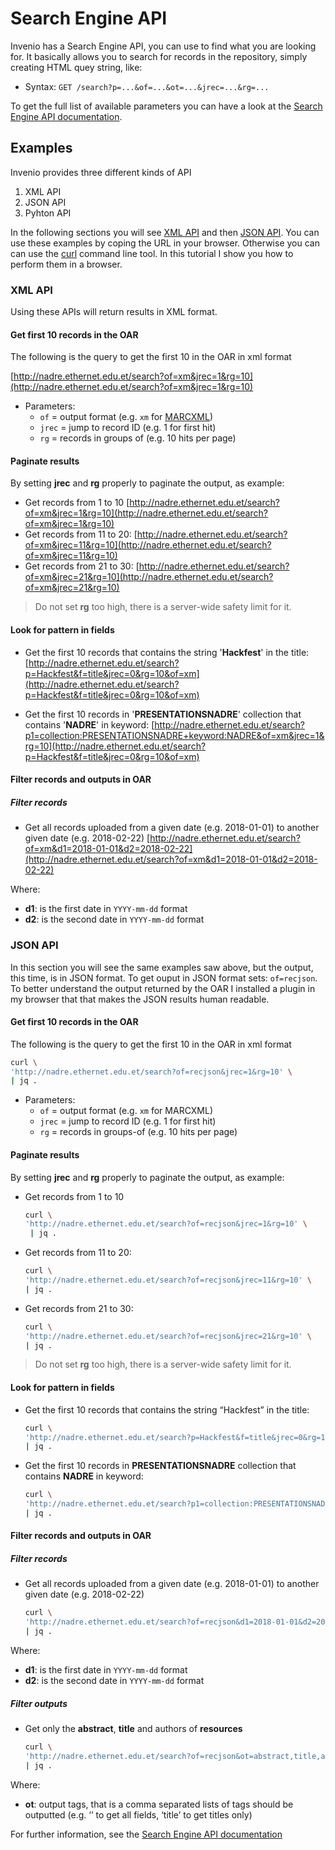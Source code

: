 # Search Engine API

Invenio has a Search Engine API, you can use to find what you are looking for. It basically allows you to search for records in the repository, simply creating HTML quey string, like:

* Syntax: `GET /search?p=...&of=...&ot=...&jrec=...&rg=...`

To get the full list of available parameters you can have a look at the [Search Engine API documentation](https://nadre.ethernet.edu.et/help/hacking/search-engine-api).

## Examples

Invenio provides three different kinds of API

1. XML API
2. JSON API
3. Pyhton API

In the following sections you will see [XML API](#xmlapi) and then [JSON API](#jsonapi). You can use these examples by coping the URL in your browser. Otherwise you can can use the [curl](http://www.mit.edu/afs.new/sipb/user/ssen/src/curl-7.11.1/docs/curl.html) command line tool. In this tutorial I show you how to perform them in a browser.

### <a name="xmlapi" />XML API

Using these APIs will return results in XML format.

#### Get first 10 records in the OAR

The following is the query to get the first 10 in the OAR in xml format

  [http://nadre.ethernet.edu.et/search?of=xm&jrec=1&rg=10](http://nadre.ethernet.edu.et/search?of=xm&jrec=1&rg=10)

  * Parameters:
    * `of` = output format (e.g. `xm` for [MARCXML](http://nadre.ethernet.edu.et/help/admin/howto-marc))
    * `jrec` = jump to record ID (e.g. 1 for first hit)
    * `rg` = records in groups of (e.g. 10 hits per page)

#### Paginate results

By setting **jrec** and **rg** properly to paginate the output, as example:

* Get records from 1 to 10
  [http://nadre.ethernet.edu.et/search?of=xm&jrec=1&rg=10](http://nadre.ethernet.edu.et/search?of=xm&jrec=1&rg=10)
* Get records from 11 to 20:
  [http://nadre.ethernet.edu.et/search?of=xm&jrec=11&rg=10](http://nadre.ethernet.edu.et/search?of=xm&jrec=11&rg=10)
* Get records from 21 to 30:
  [http://nadre.ethernet.edu.et/search?of=xm&jrec=21&rg=10](http://nadre.ethernet.edu.et/search?of=xm&jrec=21&rg=10)

> Do not set **rg** too high, there is a server-wide safety limit for it.

#### Look for pattern in fields

* Get the first 10 records that contains the string '**Hackfest**' in the title:
  [http://nadre.ethernet.edu.et/search?p=Hackfest&f=title&jrec=0&rg=10&of=xm](http://nadre.ethernet.edu.et/search?p=Hackfest&f=title&jrec=0&rg=10&of=xm)

* Get the first 10 records in '**PRESENTATIONSNADRE**' collection that contains '**NADRE**' in keyword:
  [http://nadre.ethernet.edu.et/search?p1=collection:PRESENTATIONSNADRE+keyword:NADRE&of=xm&jrec=1&rg=10](http://nadre.ethernet.edu.et/search?p=Hackfest&f=title&jrec=0&rg=10&of=xm)

#### Filter records and outputs in OAR

##### Filter records
* Get all records uploaded from a given date (e.g. 2018-01-01) to another given date (e.g. 2018-02-22)
  [http://nadre.ethernet.edu.et/search?of=xm&d1=2018-01-01&d2=2018-02-22](http://nadre.ethernet.edu.et/search?of=xm&d1=2018-01-01&d2=2018-02-22)

Where:
  * **d1**: is the first date in `YYYY-mm-dd` format
  * **d2**: is the second date in `YYYY-mm-dd` format

### <a name="jsonapi" />JSON API

In this section you will see the same examples saw above, but the output, this time, is in JSON format. To get ouput in JSON format sets: `of=recjson`.
To better understand the output returned by the OAR I installed a plugin in my browser that  that makes the JSON results human readable.

#### Get first 10 records in the OAR

The following is the query to get the first 10 in the OAR in xml format
  ```bash
  curl \
  'http://nadre.ethernet.edu.et/search?of=recjson&jrec=1&rg=10' \
  | jq .
  ```

  * Parameters:
    * `of` = output format (e.g. `xm` for MARCXML)
    * `jrec` = jump to record ID (e.g. 1 for first hit)
    * `rg` = records in groups-of (e.g. 10 hits per page)

#### Paginate results

By setting **jrec** and **rg** properly to paginate the output, as example:

* Get records from 1 to 10
  ```bash
  curl \
  'http://nadre.ethernet.edu.et/search?of=recjson&jrec=1&rg=10' \
   | jq .
  ```
* Get records from 11 to 20:
  ```bash
  curl \
  'http://nadre.ethernet.edu.et/search?of=recjson&jrec=11&rg=10' \
  | jq .
  ```
* Get records from 21 to 30:
  ```bash
  curl \
  'http://nadre.ethernet.edu.et/search?of=recjson&jrec=21&rg=10' \
  | jq .
  ```

> Do not set **rg** too high, there is a server-wide safety limit for it.

#### Look for pattern in fields

* Get the first 10 records that contains the string “Hackfest” in the title:
  ```bash
  curl \
  'http://nadre.ethernet.edu.et/search?p=Hackfest&f=title&jrec=0&rg=10&of=recjson' \
  | jq .
  ```

* Get the first 10 records in **PRESENTATIONSNADRE** collection that contains **NADRE** in keyword:  
  ```bash
  curl \
  'http://nadre.ethernet.edu.et/search?p1=collection:PRESENTATIONSNADRE+keyword:NADRE&of=recjson&jrec=1&rg=10' \
  | jq .
  ```

#### Filter records and outputs in OAR

##### Filter records
* Get all records uploaded from a given date (e.g. 2018-01-01) to another given date (e.g. 2018-02-22)
  ```bash
  curl \
  'http://nadre.ethernet.edu.et/search?of=recjson&d1=2018-01-01&d2=2018-02-22' \
  | jq .
  ```

Where:
  * **d1**: is the first date in `YYYY-mm-dd` format
  * **d2**: is the second date in `YYYY-mm-dd` format

##### Filter outputs
* Get only the **abstract**, **title** and authors of **resources**
  ```bash
  curl \
  'http://nadre.ethernet.edu.et/search?of=recjson&ot=abstract,title,authors' \
  | jq .
  ```

Where:
  * **ot**: output tags, that is a comma separated lists of tags should be outputted (e.g. ‘’ to get all fields, ‘title’ to get titles only)

For further information, see the [Search Engine API documentation](https://nadre.ethernet.edu.et/help/hacking/search-engine-api)

